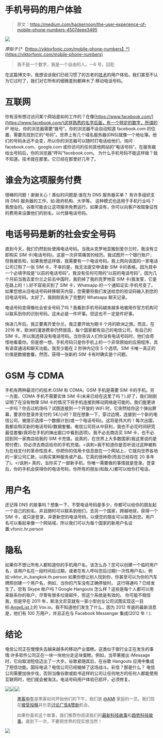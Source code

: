# 手机号码的用户体验

> 原文：<https://medium.com/hackernoon/the-user-experience-of-mobile-phone-numbers-4507deee3495>

![](img/4a7d8a28f57839ed8710d7319289fb1e.png)

*原贴于:*[*【https://viktorfonic.com/mobile-phone-numbers】*](https://viktorfonic.com/mobile-phone-numbers)

> 我不是一个数字，我是一个自由的人。—6 号，囚犯

在这篇博文中，我想谈谈我们已经习惯了的古老的[技术](https://hackernoon.com/tagged/technology)的用户体验。我们甚至不认为它过时了，我们对它所有的细微差别都麻木了:移动电话号码。

# 互联网

你有没有想过访问某个网站是如何工作的？在像[https://www.facebook.com/](https://www.facebook.com/)这样熟悉的名字后面，有一个特定的数字，所谓的 IP 地址，你的浏览器需要“拨号”。你的浏览器不会自动知道 facebook.com 的位置，需要先找到它的“号码”。世界上有几个域名服务器(DNS)就像一个地址簿。他们的号码永远不会变，所以你的浏览器可以随时打电话给他们，询问 facebook.com、google.com 或你访问的任何其他网站的“电话号码”。在服务器给出号码后，你的浏览器“呼叫”facebook.com。
为什么手机号码不能这样做？我不知道。技术就在那里。它已经在那里好几年了。

# 谁会为这项服务付费

很棒的问题！谢谢关心！类似的问题是:谁在为 DNS 服务器买单？
有许多组织支持 DNS 服务器的工作，如:政府机构、大学等。
这种模式也适用于手机行业吗？我想会的。谷歌可能会让这项服务免费运行。如果没有，你可以向客户收取象征性的费用来设置他们的别名，以代替电话号码。

# 电话号码是新的社会安全号码

直到今天，我们仍然到处使用电话号码。当我从克罗地亚搬到爱尔兰时，我没有立即购买 SIM 卡(电话号码)。这是一次非常痛苦的经历。我试图开一个银行账户，但我被告知，如果我想这样做，我需要有一个电话号码。我上网向该国的一家电话公司订购了一张 SIM 卡。不幸的是，我无法提交申请新 SIM 卡的表格，因为其中一个必填字段是“以前的电话号码”。我没有任何可用的“以前的电话号码”，因为几个月前当我去爱尔兰之前去中国时，我扔掉了我的克罗地亚 SIM 卡(我发誓，它是在路上的！).好不容易买到了 SIM 卡，Whatsapp 的一个通知证实:手机号变了。如果您想从旧电话号码转移聊天内容，您需要将我们发送给您的验证码输入到您的旧电话号码。太好了。我刚刚丢失了完整的 Whatsapp 聊天记录。

电话号码变得像社会安全号码了吗？我看到手机号码越来越多地被用作官方机构可以联系到你的识别号码。这未必是一件坏事。但这也不一定是件好事。

快进几年后。我正要离开爱尔兰。我正要开始为期 6 个月的欧洲之旅。而且，在 2016 年，欧洲的漫游费率仍然很高，每个国家都有自己的电信公司，有自己的 SIM 卡。所以我选择没有电话号码。当你告诉人们你没有电话号码时，他们会奇怪地看着你。但是想一想。手机号码只是你手机上的一个非常原始的应用程序，具有语音通话和聊天功能。我至少能在 2 秒钟内记住 5 个选项。SIM 卡唯一真正的价值是数据套餐。然而，获得一张新的 SIM 卡有时确实是个问题。

# GSM 与 CDMA

手机有两种最流行的技术:GSM 和 CDMA。GSM 手机是需要 SIM 卡的手机。另一方面，CDMA 手机不需要实体 SIM 卡(未来已经在这里了吗？).好了，我们刚刚证明了在没有物理 SIM 卡的情况下将手机连接到移动网络是可能的。我们能更进一步吗？你去过机场吗？试图连接到一个开放的 WiFi 时，它突然给你这个弹出屏幕，要求你登录并支付约 5€/小时？现在想象一下，穿过边境，连接到一个新的电信公司，被提示选择一个数据计划(或一个电话号码)。这将是伟大的！每次出国，我都会购买新的电话号码/数据套餐。电信公司将从中获利，我也不必花时间研究最佳套餐(我将在手机的弹出窗口中看到选项)。我不必去商店买 SIM 卡，也不必回到同一家商店给我的 SIM 卡充值。说真的，在世界上大多数国家(我这里说的是预付费)，你必须去商店给你的手机充值。<讽刺>我不知道你是否听说过这种被称为在线支付的革命性技术，你把你的信用卡信息放在一个网站上，它就向世界各地的一家公司汇款，以购买某种服务或产品。它真的很神奇(而且已经存在 20 多年了)。</讽刺>
真的，当你买了一部新手机，你唯一需要做的事情就是登录。登录后，你的手机会获得你的电话号码，你所有的朋友(和敌人)都可以给你打电话。

# 用户名

还记得 DNS 的故事吗？想象一下，不管电话号码是多少，你都可以给你的朋友起一个自己的别名，并且随时可以联系到他们。去另一个国家，跨越地球，获得一个 SIM 卡，或只是登录，并更新您的电话号码，以便您的朋友可以联系到您。用户名可以看起来像一个网站域，所以我们可以为每个国家的新用户名设置:vfonic.hr.person

# 隐私

如果你不想让所有人都知道你的手机用户名，该怎么办？您可以创建一个临时用户名，该用户名在一段时间后过期，或者在有人呼叫您后过期(一次性用户名)。例如:viktor_in_bangkok.th.person
如果你想让别人找到你，你甚至可以为你的汽车牌照创建一个用户名，例如，当你的汽车没有正确停放时。
这行得通吗？已经发生了。您有 Skype 帐户吗？Google Hangouts 怎么样？这些是每个人都可以用来联系你的账户，尽管有很多垃圾邮件，但这个系统是有效的。
你可能不相信我，但是早在 2011 年，斯洛文尼亚就有一家小型创业公司试图实现这一目标:[AngelList](https://angel.co/vox-io)上的 Vox.io。我不知道他们发生了什么，因为 2012 年底的最新消息是，他们有 100 万用户，并且正在与 Facebook Messenger 集成(2012 年！).

# 结论

电信公司正在慢慢失去越来越多的移动产业蛋糕。这类似于银行业正在发生的事情:许多软件公司正在一块一块地分走这块蛋糕。例如，当苹果推出 iMessage 时，它向取消短信迈出了一大步。谷歌紧随其后，在谷歌 Hangouts 应用中集成了短信功能。国际电话？电信公司已经输掉了这场战斗。彩信？那是什么？
电信公司需要加快步伐，否则当像谷歌或脸书这样的公司让任何地方的任何人都能使用互联网时，他们就会被淘汰。电话号码用户体验已损坏，必须修复。

[![](img/50ef4044ecd4e250b5d50f368b775d38.png)](http://bit.ly/HackernoonFB)[![](img/979d9a46439d5aebbdcdca574e21dc81.png)](https://goo.gl/k7XYbx)[![](img/2930ba6bd2c12218fdbbf7e02c8746ff.png)](https://goo.gl/4ofytp)

> [黑客中午](http://bit.ly/Hackernoon)是黑客如何开始他们的下午。我们是 [@AMI](http://bit.ly/atAMIatAMI) 家庭的一员。我们现在[接受投稿](http://bit.ly/hackernoonsubmission)并乐意[讨论广告&赞助](mailto:partners@amipublications.com)机会。
> 
> 如果你喜欢这个故事，我们推荐你阅读我们的[最新科技故事](http://bit.ly/hackernoonlatestt)和[趋势科技故事](https://hackernoon.com/trending)。直到下一次，不要把世界的现实想当然！

![](img/be0ca55ba73a573dce11effb2ee80d56.png)